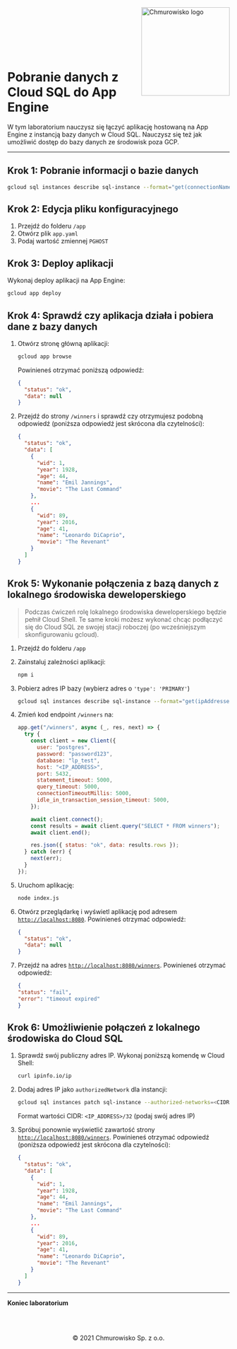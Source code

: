 <img src="../../../../img/logo.png" alt="Chmurowisko logo" width="200"  align="right">
<br><br>
<br><br>
<br><br>

# Pobranie danych z Cloud SQL do App Engine

W tym laboratorium nauczysz się łączyć aplikację hostowaną na App Engine z instancją bazy danych w Cloud SQL.
Nauczysz się też jak umożliwić dostęp do bazy danych ze środowisk poza GCP.

---

## Krok 1: Pobranie informacji o bazie danych

```bash
gcloud sql instances describe sql-instance --format="get(connectionName)"
```

## Krok 2: Edycja pliku konfiguracyjnego

1. Przejdź do folderu `/app`
1. Otwórz plik `app.yaml`
1. Podaj wartość zmiennej `PGHOST`

## Krok 3: Deploy aplikacji

Wykonaj deploy aplikacji na App Engine:

```bash
gcloud app deploy
```

## Krok 4: Sprawdź czy aplikacja działa i pobiera dane z bazy danych

1. Otwórz stronę główną aplikacji:

   ```bash
   gcloud app browse
   ```

   Powinieneś otrzymać poniższą odpowiedź:

   ```json
   {
     "status": "ok",
     "data": null
   }
   ```

1. Przejdź do strony `/winners` i sprawdź czy otrzymujesz podobną odpowiedź (poniższa odpowiedź jest skrócona dla czytelności):

   ```json
   {
     "status": "ok",
     "data": [
       {
         "wid": 1,
         "year": 1928,
         "age": 44,
         "name": "Emil Jannings",
         "movie": "The Last Command"
       },
       ...
       {
         "wid": 89,
         "year": 2016,
         "age": 41,
         "name": "Leonardo DiCaprio",
         "movie": "The Revenant"
       }
     ]
   }
   ```

## Krok 5: Wykonanie połączenia z bazą danych z lokalnego środowiska deweloperskiego

> Podczas ćwiczeń rolę lokalnego środowiska deweloperskiego będzie pełnił Cloud Shell. Te same kroki możesz wykonać chcąc podłączyć się do Cloud SQL ze swojej stacji roboczej (po wcześniejszym skonfigurowaniu gcloud).

1. Przejdź do folderu `/app`
1. Zainstaluj zależności aplikacji:

   ```bash
   npm i
   ```

1. Pobierz adres IP bazy (wybierz adres o `'type': 'PRIMARY'`)

   ```bash
   gcloud sql instances describe sql-instance --format="get(ipAddresses)"
   ```

1. Zmień kod endpoint `/winners` na:

   ```javascript
   app.get("/winners", async (_, res, next) => {
     try {
       const client = new Client({
         user: "postgres",
         password: "password123",
         database: "lp_test",
         host: "<IP_ADDRESS>",
         port: 5432,
         statement_timeout: 5000,
         query_timeout: 5000,
         connectionTimeoutMillis: 5000,
         idle_in_transaction_session_timeout: 5000,
       });
   
       await client.connect();
       const results = await client.query("SELECT * FROM winners");
       await client.end();
   
       res.json({ status: "ok", data: results.rows });
     } catch (err) {
       next(err);
     }
   });
   ```

1. Uruchom aplikację:

   ```bash
   node index.js
   ```

1. Otwórz przeglądarkę i wyświetl aplikację pod adresem [`http://localhost:8080`](http://localhost:8080). Powinieneś otrzymać odpowiedź:

   ```json
   {
     "status": "ok",
     "data": null
   }
   ```

1. Przejdź na adres [`http://localhost:8080/winners`](http://localhost:8080/winners). Powinieneś otrzymać odpowiedź:

   ```json
   {
   "status": "fail",
   "error": "timeout expired"
   }
   ```

## Krok 6: Umożliwienie połączeń z lokalnego środowiska do Cloud SQL

1. Sprawdź swój publiczny adres IP. Wykonaj poniższą komendę w Cloud Shell:

    ```bash
    curl ipinfo.io/ip
    ```

3. Dodaj adres IP jako `authorizedNetwork` dla instancji:

   ```bash
   gcloud sql instances patch sql-instance --authorized-networks=<CIDR>
   ```

   Format wartości CIDR: `<IP_ADDRESS>/32` (podaj swój adres IP)

1. Spróbuj ponownie wyświetlić zawartość strony [`http://localhost:8080/winners`](http://localhost:8080/winners). Powinieneś otrzymać odpowiedź (poniższa odpowiedź jest skrócona dla czytelności):

   ```json
   {
     "status": "ok",
     "data": [
       {
         "wid": 1,
         "year": 1928,
         "age": 44,
         "name": "Emil Jannings",
         "movie": "The Last Command"
       },
       ...
       {
         "wid": 89,
         "year": 2016,
         "age": 41,
         "name": "Leonardo DiCaprio",
         "movie": "The Revenant"
       }
     ]
   }
   ```

---

**Koniec laboratorium**

<br><br>

<center><p>&copy; 2021 Chmurowisko Sp. z o.o.<p></center>
